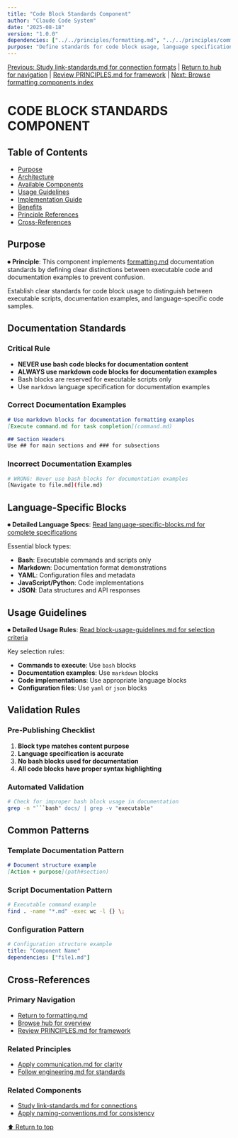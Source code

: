 ```yaml
---
title: "Code Block Standards Component"
author: "Claude Code System"
date: "2025-08-18"
version: "1.0.0"
dependencies: ["../../principles/formatting.md", "../../principles/communication.md"]
purpose: "Define standards for code block usage, language specifications, and documentation formatting"
---
```


[Previous: Study link-standards.md for connection formats](link-standards.md) | [Return to hub for navigation](../../index.md) | [Review PRINCIPLES.md for framework](../principles/PRINCIPLES.md) | [Next: Browse formatting components index](../)

# CODE BLOCK STANDARDS COMPONENT

## Table of Contents
- [Purpose](#purpose)
- [Architecture](#architecture)
- [Available Components](#available-components)
- [Usage Guidelines](#usage-guidelines)
- [Implementation Guide](#implementation-guide)
- [Benefits](#benefits)
- [Principle References](#principle-references)
- [Cross-References](#cross-references)

## Purpose

⏺ **Principle**: This component implements [formatting.md](../../principles/formatting.md) documentation standards by defining clear distinctions between executable code and documentation examples to prevent confusion.

Establish clear standards for code block usage to distinguish between executable scripts, documentation examples, and language-specific code samples.

## Documentation Standards

### Critical Rule
- **NEVER use bash code blocks for documentation content**
- **ALWAYS use markdown code blocks for documentation examples**
- Bash blocks are reserved for executable scripts only
- Use `markdown` language specification for documentation examples

### Correct Documentation Examples
```markdown
# Use markdown blocks for documentation formatting examples
[Execute command.md for task completion](command.md)

## Section Headers
Use ## for main sections and ### for subsections
```

### Incorrect Documentation Examples
```bash
# WRONG: Never use bash blocks for documentation examples
[Navigate to file.md](file.md)
```

## Language-Specific Blocks

⏺ **Detailed Language Specs**: [Read language-specific-blocks.md for complete specifications](language-specific-blocks.md)

Essential block types:
- **Bash**: Executable commands and scripts only
- **Markdown**: Documentation format demonstrations
- **YAML**: Configuration files and metadata
- **JavaScript/Python**: Code implementations
- **JSON**: Data structures and API responses

## Usage Guidelines

⏺ **Detailed Usage Rules**: [Read block-usage-guidelines.md for selection criteria](block-usage-guidelines.md)

Key selection rules:
- **Commands to execute**: Use `bash` blocks
- **Documentation examples**: Use `markdown` blocks
- **Code implementations**: Use appropriate language blocks
- **Configuration files**: Use `yaml` or `json` blocks

## Validation Rules

### Pre-Publishing Checklist
1. **Block type matches content purpose**
2. **Language specification is accurate**
3. **No bash blocks used for documentation**
4. **All code blocks have proper syntax highlighting**

### Automated Validation
```bash
# Check for improper bash block usage in documentation
grep -n "```bash" docs/ | grep -v "executable"
```

## Common Patterns

### Template Documentation Pattern
```markdown
# Document structure example
[Action + purpose](path#section)
```

### Script Documentation Pattern
```bash
# Executable command example
find . -name "*.md" -exec wc -l {} \;
```

### Configuration Pattern
```yaml
# Configuration structure example
title: "Component Name"
dependencies: ["file1.md"]
```

## Cross-References

### Primary Navigation
- [Return to formatting.md](../../principles/formatting.md)
- [Browse hub for overview](../../index.md)
- [Review PRINCIPLES.md for framework](../principles/PRINCIPLES.md)

### Related Principles
- [Apply communication.md for clarity](../../principles/communication.md)
- [Follow engineering.md for standards](../../principles/engineering.md)

### Related Components
- [Study link-standards.md for connections](link-standards.md)
- [Apply naming-conventions.md for consistency](naming-conventions.md)

[⬆ Return to top](#code-block-standards-component)